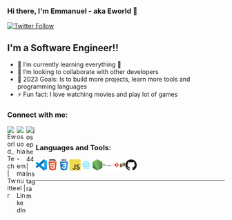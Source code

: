 ### Hi there, I'm Emmanuel - aka Eworld 👋

[![Twitter Follow](https://img.shields.io/twitter/follow/Eworld_Tech?color=1DA1F2&logo=twitter&style=for-the-badge)](https://twitter.com/intent/follow?original_referer=https%3A%2F%2Fgithub.com%Eworld_Tech&screen_name=Eworld_Tech)

## I'm a Software Engineer!!

- 🌱 I’m currently learning everything 🤣
- 👯 I’m looking to collaborate with other developers
- 🥅 2023 Goals: Is to build more projects, learn more tools and programming languages 
- ⚡ Fun fact: I love watching movies and play lot of games

### Connect with me:

[<img align="left" alt="Eworld_Tech | Twitter" width="22px" src="https://cdn.jsdelivr.net/npm/simple-icons@v3/icons/twitter.svg" />][twitter]
[<img align="left" alt="osuohia-emmanuel | LinkedIn" width="22px" src="https://cdn.jsdelivr.net/npm/simple-icons@v3/icons/linkedin.svg" />][linkedin]
[<img align="left" alt="josephe44 | Instagram" width="22px" src="https://cdn.jsdelivr.net/npm/simple-icons@v3/icons/instagram.svg" />][instagram]

<br />

### Languages and Tools:

<img align="left" alt="Visual Studio Code" width="26px" src="https://raw.githubusercontent.com/github/explore/80688e429a7d4ef2fca1e82350fe8e3517d3494d/topics/visual-studio-code/visual-studio-code.png" />
<img align="left" alt="HTML5" width="26px" src="https://raw.githubusercontent.com/github/explore/80688e429a7d4ef2fca1e82350fe8e3517d3494d/topics/html/html.png" />
<img align="left" alt="CSS3" width="26px" src="https://raw.githubusercontent.com/github/explore/80688e429a7d4ef2fca1e82350fe8e3517d3494d/topics/css/css.png" />
<img align="left" alt="JavaScript" width="26px" src="https://raw.githubusercontent.com/github/explore/80688e429a7d4ef2fca1e82350fe8e3517d3494d/topics/javascript/javascript.png" />
<img align="left" alt="React" width="26px" src="https://raw.githubusercontent.com/github/explore/80688e429a7d4ef2fca1e82350fe8e3517d3494d/topics/react/react.png" />
<img align="left" alt="Node.js" width="26px" src="https://raw.githubusercontent.com/github/explore/80688e429a7d4ef2fca1e82350fe8e3517d3494d/topics/nodejs/nodejs.png" />
<img align="left" alt="MongoDB" width="26px" src="https://raw.githubusercontent.com/github/explore/80688e429a7d4ef2fca1e82350fe8e3517d3494d/topics/mongodb/mongodb.png" />
<img align="left" alt="Git" width="26px" src="https://raw.githubusercontent.com/github/explore/80688e429a7d4ef2fca1e82350fe8e3517d3494d/topics/git/git.png" />
<img align="left" alt="GitHub" width="26px" src="https://raw.githubusercontent.com/github/explore/78df643247d429f6cc873026c0622819ad797942/topics/github/github.png" />
<br />
<br />

---

[twitter]: https://twitter.com/Eworld_Tech
[instagram]: https://instagram.com/josephe44
[linkedin]: https://linkedin.com/in/osuohia-emmanuel
